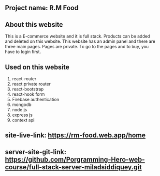 ## Project name: R.M Food

## About this website

This is a E-commerce website and it is full stack. Products can be added and deleted on this website. This website has an admin panel and there are three main pages. Pages are private. To go to the pages and to buy, you have to login first.

## Used on this website

1) react-router  
2) react private router
3) react-bootstrap
4) react-hook form 
5) Firebase authentication
6) mongodb
7) node js
8) express js
9) context api


## site-live-link: https://rm-food.web.app/home

## server-site-git-link: https://github.com/Porgramming-Hero-web-course/full-stack-server-miladsiddiquey.git
